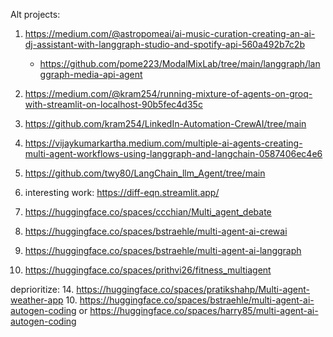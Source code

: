 





Alt projects: 

1. https://medium.com/@astropomeai/ai-music-curation-creating-an-ai-dj-assistant-with-langgraph-studio-and-spotify-api-560a492b7c2b
   - https://github.com/pome223/ModalMixLab/tree/main/langgraph/langgraph-media-api-agent

3. https://medium.com/@kram254/running-mixture-of-agents-on-groq-with-streamlit-on-localhost-90b5fec4d35c
4. https://github.com/kram254/LinkedIn-Automation-CrewAI/tree/main 
5. https://vijaykumarkartha.medium.com/multiple-ai-agents-creating-multi-agent-workflows-using-langgraph-and-langchain-0587406ec4e6
6. https://github.com/twy80/LangChain_llm_Agent/tree/main
7. interesting work: https://diff-eqn.streamlit.app/
8. https://huggingface.co/spaces/ccchian/Multi_agent_debate
9. https://huggingface.co/spaces/bstraehle/multi-agent-ai-crewai

11. https://huggingface.co/spaces/bstraehle/multi-agent-ai-langgraph
12. https://huggingface.co/spaces/prithvi26/fitness_multiagent


deprioritize:
14. https://huggingface.co/spaces/pratikshahp/Multi-agent-weather-app
10. https://huggingface.co/spaces/bstraehle/multi-agent-ai-autogen-coding  or https://huggingface.co/spaces/harry85/multi-agent-ai-autogen-coding
